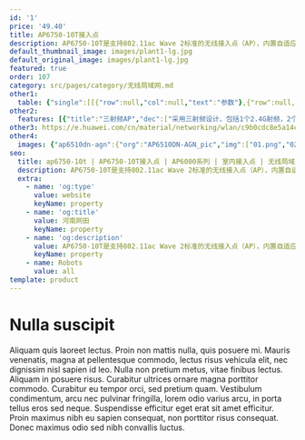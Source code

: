 ```yaml
---
id: '1'
price: '49.40'
title: AP6750-10T接入点
description: AP6750-10T是支持802.11ac Wave 2标准的无线接入点（AP），内置自适应阵列天线，采用三射频设计；其中2.4GHz频段支持2×2 MIMO和2条空间流；5GHz频段两个射频，一个5GHz射频支持2×2 MIMO和2条空间流，另外一个5GHz射频支持4×4 MIMO和4条空间流，适合部署在普教电子教室、商超等人流密集场所。
default_thumbnail_image: images/plant1-lg.jpg
default_original_image: images/plant1-lg.jpg
featured: true
order: 107
category: src/pages/category/无线局域网.md
other1: 
  table: {"single":[[{"row":null,"col":null,"text":"参数"},{"row":null,"col":null,"text":"AP6750-10T"}],[{"row":null,"col":null,"text":"尺寸（长×宽×高）"},{"row":null,"col":null,"text":"220mm×220mm×47mm"}],[{"row":null,"col":null,"text":"电源输入"},{"row":null,"col":null,"text":"DC：12V±10%\nPoE供电：满足802.3at以太网供电标准"}],[{"row":null,"col":null,"text":"最大功耗"},{"row":null,"col":null,"text":"19.3W（不含USB）\n说明：实际最大功耗遵照不同国家和地区法规而有所不同。"}],[{"row":null,"col":null,"text":"最大用户数"},{"row":null,"col":null,"text":"≤768\n说明：使用环境不同实际用户数存在差异。"}],[{"row":null,"col":null,"text":"最大发射功率"},{"row":null,"col":null,"text":"2.4GHz: 23dBm（组合功率）\n5GHz-0: 24dBm（组合功率）\n5GHz-1: 27dBm（组合功率）\n说明：实际发射功率遵照不同国家和地区法规而有所不同。"}],[{"row":null,"col":null,"text":"工作温度"},{"row":null,"col":null,"text":" -10℃ ～+50℃"}],[{"row":null,"col":null,"text":"天线类型"},{"row":null,"col":null,"text":"自适应阵列天线"}],[{"row":null,"col":null,"text":"MIMO:空间流"},{"row":null,"col":null,"text":"2.4GHz: 2×2:2，5GHz-0: 2×2:2，5GHz-1: 4×4:4"}],[{"row":null,"col":null,"text":"无线协议"},{"row":null,"col":null,"text":"802.11a/b/g/n/ac/ac wave2"}],[{"row":null,"col":null,"text":"最高速率"},{"row":null,"col":null,"text":"3Gbps"}]]}
other2:
  features: [{"title":"三射频AP","dec":["采用三射频设计，包括1个2.4G射频，2个5G射频，并发用户提升50%"]},{"title":"自适应阵列天线技术","dec":["对终端进行精准覆盖，降低干扰，提升信号质量，信号随用户而动"]},{"title":"云管理","dec":["可通过华为云管理平台对AP设备及业务进行管理和运维，节省网络运维成本；"]}]
other3: https://e.huawei.com/cn/material/networking/wlan/c9b0cdc8e5a14ceca7592120dc886908
other4:
  images: {"ap6510dn-agn":{"org":"AP6510DN-AGN_pic","img":["01.png","02.png","03.png","04.png","05.png","06.png","07.png","08.png","09.png","10.png","11.png","12.png","13.png","14.png","15.png"]}}
seo:
  title: ap6750-10t | AP6750-10T接入点 | AP6000系列 | 室内接入点 | 无线局域网 | 企业网络
  description: AP6750-10T是支持802.11ac Wave 2标准的无线接入点（AP），内置自适应阵列天线，采用三射频设计；其中2.4GHz频段支持2×2 MIMO和2条空间流；5GHz频段两个射频，一个5GHz射频支持2×2 MIMO和2条空间流，另外一个5GHz射频支持4×4 MIMO和4条空间流，适合部署在普教电子教室、商超等人流密集场所。
  extra:
    - name: 'og:type'
      value: website
      keyName: property
    - name: 'og:title'
      value: 河南网田
      keyName: property
    - name: 'og:description'
      value: AP6750-10T是支持802.11ac Wave 2标准的无线接入点（AP），内置自适应阵列天线，采用三射频设计；其中2.4GHz频段支持2×2 MIMO和2条空间流；5GHz频段两个射频，一个5GHz射频支持2×2 MIMO和2条空间流，另外一个5GHz射频支持4×4 MIMO和4条空间流，适合部署在普教电子教室、商超等人流密集场所。
      keyName: property
    - name: Robots
      value: all
template: product
---
```


# Nulla suscipit

Aliquam quis laoreet lectus. Proin non mattis nulla, quis posuere mi. Mauris venenatis, magna at pellentesque commodo, lectus risus vehicula elit, nec dignissim nisl sapien id leo. Nulla non pretium metus, vitae finibus lectus. Aliquam in posuere risus. Curabitur ultrices ornare magna porttitor commodo. Curabitur eu tempor orci, sed pretium quam. Vestibulum condimentum, arcu nec pulvinar fringilla, lorem odio varius arcu, in porta tellus eros sed neque. Suspendisse efficitur eget erat sit amet efficitur. Proin maximus nibh eu sapien consequat, non porttitor risus consequat. Donec maximus odio sed nibh convallis luctus.